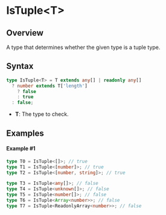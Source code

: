 # IsTuple\<T>

## Overview

A type that determines whether the given type is a tuple type.

## Syntax

```ts
type IsTuple<T> = T extends any[] | readonly any[]
  ? number extends T['length']
    ? false
    : true
  : false;
```

- **T**: The type to check.

## Examples

#### Example #1

```ts
type T0 = IsTuple<[]>; // true
type T1 = IsTuple<[number]>; // true
type T2 = IsTuple<[number, string]>; // true

type T3 = IsTuple<any[]>; // false
type T4 = IsTuple<unknown[]>; // false
type T5 = IsTuple<number[]>; // false
type T6 = IsTuple<Array<number>>; // false
type T7 = IsTuple<ReadonlyArray<number>>; // false
```
